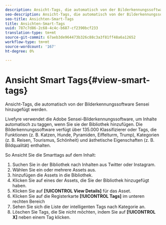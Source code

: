 ```yaml
---
description: Ansicht-Tags, die automatisch von der Bilderkennungssoftware Sensei hinzugefügt werden.
seo-description: Ansicht-Tags, die automatisch von der Bilderkennungssoftware Sensei hinzugefügt werden.
seo-title: Ansichten-Smart-Tags
title: Ansichten-Smart-Tags
uuid: 787c7d86-2c68-4c4c-b687-cf2390bcf233
translation-type: tm+mt
source-git-commit: 67aeb3de964473b326c88c3a3f81ff48a6a12652
workflow-type: tm+mt
source-wordcount: '167'
ht-degree: 0%

---
```



# Ansicht Smart Tags{#view-smart-tags}

Ansicht-Tags, die automatisch von der Bilderkennungssoftware Sensei hinzugefügt werden.

Livefyre verwendet die Adobe Sensei-Bilderkennungssoftware, um Inhalte automatisch zu taggen, wenn Sie sie der Bibliothek hinzufügen. Die Bilderkennungssoftware verfügt über 135.000 Klassifizierer oder Tags, die Funktionen (z. B. Katzen, Hunde, Pyramiden, Eiffelturm, Trump), Kategorien (z. B. Reisen, Tourismus, Schönheit) und ästhetische Eigenschaften (z. B. Bildqualität) enthalten.

So Ansicht Sie die Smarttags auf dem Inhalt:

1. Suchen Sie in der Bibliothek nach Inhalten aus Twitter oder Instagram.
1. Wählen Sie ein oder mehrere Assets aus.
1. hinzufügen die Assets in die Bibliothek.
1. Klicken Sie auf eines der Assets, die Sie der Bibliothek hinzugefügt haben.
1. Klicken Sie auf **[!UICONTROL View Details]** für das Asset.
1. Klicken Sie auf die Registerkarte **[!UICONTROL Tags]** im unteren rechten Bereich
1. Sehen Sie sich die Liste der intelligenten Tags nach Kategorie an.
1. Löschen Sie Tags, die Sie nicht möchten, indem Sie auf **[!UICONTROL X]** neben einem Tag klicken.


